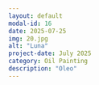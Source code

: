 ```yaml
---
layout: default
modal-id: 16
date: 2025-07-25
img: 20.jpg
alt: "Luna"
project-date: July 2025
category: Oil Painting
description: "Oleo"
---
```

